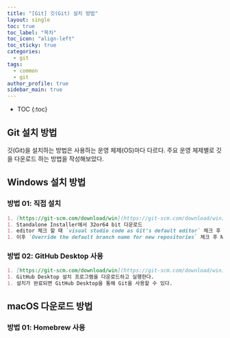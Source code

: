 ```yaml
---
title: "[Git] 깃(Git) 설치 방법"
layout: single
toc: true
toc_label: "목차"
toc_icon: "align-left"
toc_sticky: true
categories:
  - git
tags:
  - common
  - git
author_profile: true
sidebar_main: true
---
```


* TOC
{:toc}

## Git 설치 방법

깃(Git)을 설치하는 방법은 사용하는 운영 체제(OS)마다 다르다.
주요 운영 체제별로 깃을 다운로드 하는 방법을 작성해보았다.

## Windows 설치 방법

### 방법 01: 직접 설치
```markdown
1. [https://git-scm.com/download/win](https://git-scm.com/download/win)웹사이트로 이동한다.
1. Standalone Installer에서 32or64 bit 다운로드
1. editor 체크 할 때 `visual studio code as Git’s default editor` 체크 후 Next
1. 이후 `Override the default branch name for new repositories` 체크 후 Next
```
### 방법 02: GitHub Desktop 사용
```markdown
1. [https://git-scm.com/download/win](https://git-scm.com/download/win)웹사이트로 이동한다.
1. GitHub Desktop 설치 프로그램을 다운로드하고 실행한다.
1. 설치가 완료되면 GitHub Desktop을 통해 Git을 사용할 수 있다.
```

## macOS 다운로드 방법

### 방법 01: Homebrew 사용
